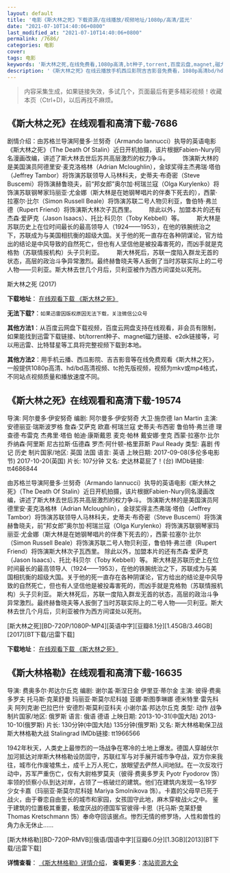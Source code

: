 ```yaml
---
layout: default
title: '电影《斯大林之死》下载资源/在线播放/视频地址/1080p/高清/蓝光'
date: "2021-07-10T14:40:06+0800"
last_modified_at: "2021-07-10T14:40:06+0800"
permalink: /7686/
categories: 电影
cover:
tags: 电影
keywords: '斯大林之死,在线免费看,1080p高清,bt种子,torrent,百度云盘,magnet,磁力链,迅雷下载资源'
description: '《斯大林之死》在线云播放手机西瓜影院吉吉影音免费看，1080p高清bd/hd未删减完整版和tc抢先枪版，mkv/mp4格式，附带bt/torrent种子、magnet/磁力链、百度云盘、网盘资源迅雷下载链接'
---
```


>内容采集生成，如果链接失效，多试几个，页面最后有更多精彩视频！收藏本页（Ctrl+D)，以后再找不麻烦。


## 《斯大林之死》在线观看和高清下载-7686

剧情介绍：由苏格兰导演阿曼多·兰努奇（Armando Iannucci）执导的英语电影《斯大林之死》（The Death Of Stalin）近日开机拍摄，该片根据Fabien-Nury同名漫画改编，讲述了斯大林去世后苏共高层激烈的权力争斗。 　　饰演斯大林的是美国演员阿德里安‧麦克洛格林（Adrian Mcloughlin），金球奖得主杰弗瑞·塔伯（Jeffrey Tambor）将饰演苏联领导人马林科夫，史蒂夫·布奇密（Steve Buscemi）将饰演赫鲁晓夫，前“邦女郎”奥尔加·柯瑞兰寇（Olga Kurylenko）将饰演苏联钢琴家玛丽亚·尤金娜（斯大林是在她钢琴唱片的伴奏下死去的），西蒙·拉塞尔·比尔（Simon Russell Beale）将饰演苏联二号人物贝利亚，鲁伯特·弗兰德（Rupert Friend）将饰演斯大林次子瓦西里。 　　除此以外，加盟本片的还有杰森·爱萨克（Jason Isaacs）、托比·科贝尔（Toby Kebbell）等。 　　斯大林是苏联历史上在位时间最长的最高领导人（1924——1953），在他的铁腕统治之下，苏联成为与美国相抗衡的超级大国。关于他的死一直存在各种阴谋论，官方给出的结论是中风导致的自然死亡，但也有人坚信他是被投毒害死的，而凶手就是克格勃（苏联情报机构）头子贝利亚。 　　斯大林死后，苏联一度陷入群龙无首的状态，高层的政治斗争异常激烈。最终赫鲁晓夫等人扳倒了当时苏联实际上的二号人物——贝利亚。斯大林去世几个月后，贝利亚被作为西方间谍处以死刑。


斯大林之死 (2017)

**下载地址**： [在线观看下载 《斯大林之死》](https://www.btbtdy.me/btdy/dy12431.html) 


**无法下载?**：`如果迅雷因版权原因无法下载，关注微信公众号 `

**其他方法1**：从百度云网盘下载视频，百度云网盘支持在线观看，非会员有限制，如果能找到迅雷下载链接、bt/torrent种子、magnet磁力链接、e2dk链接等，可以用迅雷、比特彗星等工具将完整视频下载到本地。

**其他方法2**：用手机云播、西瓜影院、吉吉影音等在线免费观看《斯大林之死》，一般提供1080p高清、hd/bd高清视频、tc抢先版视频，视频为mkv或mp4格式，不同站点视频质量和播放速度不同。


## 《斯大林之死》在线观看和高清下载-19574

导演: 阿尔曼多·伊安努奇 编剧: 阿尔曼多·伊安努奇 大卫·施奈德 Ian Martin 主演: 安德丽亚·瑞斯波罗格 詹森·艾萨克 欧嘉·柯瑞兰寇 史蒂夫·布西密 鲁伯特·弗兰德 理查德·布雷克 杰弗里·塔伯 帕迪·康斯戴恩 麦克·帕林 戴安娜·奎克 西蒙·拉塞尔·比尔 乔纳森·阿里斯 尼古拉斯·伍德森 罗杰·阿什顿-格里菲斯 Paul Ready 类型: 喜剧 传记 历史 制片国家/地区: 英国 法国 语言: 英语 上映日期: 2017-09-08(多伦多电影节) 2017-10-20(英国) 片长: 107分钟 又名: 史达林葛屁了！(台) IMDb链接: tt4686844

由苏格兰导演阿曼多·兰努奇（Armando Iannucci）执导的英语电影《斯大林之死》（The Death Of Stalin）近日开机拍摄，该片根据Fabien-Nury同名漫画改编，讲述了斯大林去世后苏共高层激烈的权力争斗。 饰演斯大林的是美国演员阿德里安‧麦克洛格林（Adrian Mcloughlin），金球奖得主杰弗瑞·塔伯（Jeffrey Tambor）将饰演苏联领导人马林科夫，史蒂夫·布奇密（Steve Buscemi）将饰演赫鲁晓夫，前“邦女郎”奥尔加·柯瑞兰寇（Olga Kurylenko）将饰演苏联钢琴家玛丽亚·尤金娜（斯大林是在她钢琴唱片的伴奏下死去的），西蒙·拉塞尔·比尔（Simon Russell Beale）将饰演苏联二号人物贝利亚，鲁伯特·弗兰德（Rupert Friend）将饰演斯大林次子瓦西里。 除此以外，加盟本片的还有杰森·爱萨克（Jason Isaacs）、托比·科贝尔（Toby Kebbell）等。 斯大林是苏联历史上在位时间最长的最高领导人（1924——1953），在他的铁腕统治之下，苏联成为与美国相抗衡的超级大国。关于他的死一直存在各种阴谋论，官方给出的结论是中风导致的自然死亡，但也有人坚信他是被投毒害死的，而凶手就是克格勃（苏联情报机构）头子贝利亚。 斯大林死后，苏联一度陷入群龙无首的状态，高层的政治斗争异常激烈。最终赫鲁晓夫等人扳倒了当时苏联实际上的二号人物——贝利亚。斯大林去世几个月后，贝利亚被作为西方间谍处以死刑。


[斯大林之死][BD-720P/1080P-MP4][英语中字][豆瓣8.1分][1.45GB/3.46GB][2017][BT下载/迅雷下载]

**下载地址**： [在线观看下载 《斯大林之死》](https://www.btdx8.com/torrent/sdlzs_2017.html) 


## 《斯大林格勒》在线观看和高清下载-16635

导演: 费奥多尔·邦达尔丘克 编剧: 谢尔盖·斯涅日金 伊里亚·蒂尔金 主演: 彼得·费奥多罗夫 托马斯·克莱舒曼 玛丽亚·斯莫尔尼科娃 亚娜·斯图季琳娜 德米特里·雷先科夫 阿列克谢·巴拉巴什 安德烈·斯莫利亚科夫 小谢尔盖·邦达尔丘克 类型: 动作 战争 制片国家/地区: 俄罗斯 语言: 俄语 德语 上映日期: 2013-10-31(中国大陆) 2013-10-10(俄罗斯) 片长: 130分钟(中国大陆) 135分钟(俄罗斯) 又名: 斯大林格勒保卫战 斯大林格勒大战 Stalingrad IMDb链接: tt1966566

1942年秋天，人类史上最惨烈的一场战争在寒冷的土地上爆发。德国人穿越伏尔加河抵达对岸斯大林格勒设防固守，苏联红军与对手展开城市争夺战，双方你来我往，城市化作废墟焦土，成千上万人死亡，放眼望去俨然人间地狱。在一次反攻行动中，苏军严重伤亡，仅有大尉格罗莫夫（彼得·费奥多罗夫 Pyotr Fyodorov 饰）率领的侦察小队到达对岸，占领了一栋破烂的建筑。他们在建筑内发现一名19岁少女卡嘉（玛丽亚·斯莫尔尼科娃 Mariya Smolnikova 饰）。卡嘉的父母早已死于战火，由于眷恋自由生长的城市和家园，女孩固守此地，麻木穿梭战火之中。 鉴于建筑的位置极其重要，极度厌战的德国军官彼得·卡恩（托马斯·克莱舒曼 Thomas Kretschmann 饰）奉命夺回该据点。惨烈无情的修罗场，人性和兽性的角力永无休止……


[斯大林格勒][BD-720P-RMVB][俄语/国语中字][豆瓣6.0分][1.3GB][2013][BT下载/迅雷下载]

**详情查看**： [《斯大林格勒》详情介绍](/movie/16635/)， **查看更多**：[本站资源大全](/movie/t/all/)

